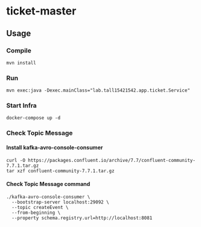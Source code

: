 # ticket-master

## Usage
### Compile
``mvn install``

### Run
``mvn exec:java -Dexec.mainClass="lab.tall15421542.app.ticket.Service"``

### Start Infra
``docker-compose up -d``

### Check Topic Message
#### Install kafka-avro-console-consumer
```
curl -O https://packages.confluent.io/archive/7.7/confluent-community-7.7.1.tar.gz
tar xzf confluent-community-7.7.1.tar.gz
```

#### Check Topic Message command
```
./kafka-avro-console-consumer \
  --bootstrap-server localhost:29092 \
  --topic createEvent \
  --from-beginning \
  --property schema.registry.url=http://localhost:8081
```
